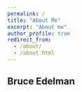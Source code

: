 ```yaml
---
permalink: /
title: "About Me"
excerpt: "About me"
author_profile: true
redirect_from: 
  - /about/
  - /about.html
---
```


## Bruce Edelman
 
